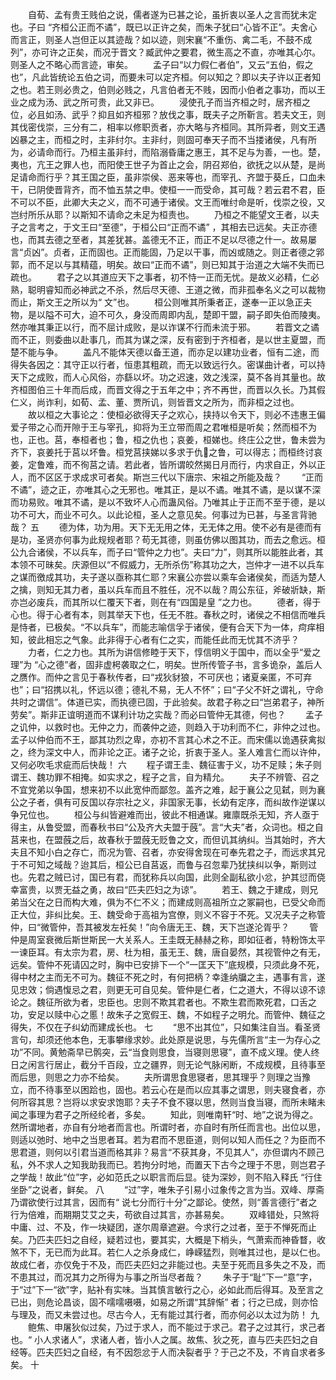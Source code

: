 <!-- { "loadSidebar": true } -->
　　自荀、孟有贵王贱伯之说，儒者遂为已甚之论，虽折衷以圣人之言而犹未定也。子曰 “齐桓公正而不谲”，既已以正许之矣，而朱子犹曰“心皆不正”。夫舍心而言正，则圣人岂但正以其迹哉？如以迹，则宋襄“不重伤、禽二毛，不鼓不成列”，亦可许之正矣，而况于晋文？臧武仲之要君，微生高之不直，亦唯其心尔。则圣人之不略心而言迹，审矣。 
　　孟子曰“以力假仁者伯”，又云“五伯，假之也”，凡此皆统论五伯之词，而要未可以定齐桓。何以知之？即以夫子许以正者知之也。若王则必贵之，伯则必贱之，凡言伯者无不贱，因而小伯者之事功，而以王业之成为汤、武之所可贵，此又非已。 
　　浸使孔子而当齐桓之时，居齐桓之位，必且如汤、武乎？抑且如齐桓邪？放伐之事，既夫子之所靳言。若夫文王，则其伐密伐崇，三分有二，相率以修职贡者，亦大略与齐桓同。其所异者，则文王遇凶暴之主，而桓之时，主非纣尔。主非纣，则固可奉天子而不当搂诸侯，凡有所为，必请命而行。乃桓主虽非纣，而陷溺昏庸之惠王，其不足与为善，一也。楚，夷也，亢王之罪人也，而阳使王世子为首止之会，阴召郑伯，欲抚之以从楚，是尚足请命而行乎？其王国之臣，虽非崇侯、恶来等也，而宰孔、齐盟于葵丘，口血未干，已阴使晋背齐，而不恤五禁之申。使桓一一而受命，其可哉？若云君不君，臣不可以不臣，此卿大夫之义，而不可通于诸侯。文王而唯纣命是听，伐崇之役，又岂纣所乐从耶？以斯知不请命之未足为桓责也。 
　　乃桓之不能望文王者，以夫子之言考之，于文王曰“至德”，于桓公曰“正而不谲” ，其相去已远矣。夫正亦德也，而其去德之至者，其差犹甚。盖德无不正，而正不足以尽德之什一。故易屡言“贞凶”。贞者，正而固也。正而能固，乃足以干事，而凶或随之。则正者德之郛郭，而不足以与其精蕴，明矣。故曰“正而不谲”，则已知其于治道之大端不失而已疏也。 
　　君子之以其道应天下之事者，初不恃一正而无忧。是故义必精，仁必熟，聪明睿知而必神武之不杀，然后尽天德、王道之微，而非孤奉名义之可以裁物而止，斯文王之所以为“ 文”也。 
　　桓公则唯其所秉者正，遂奉一正以急正夫物，是以隘不可大，迫不可久，身没而周即内乱，楚即干盟，嗣子即失伯而陵夷。然亦唯其秉正以行，而不屈计成败，是以诈谋不行而未流于邪。 
　　若晋文之谲而不正，则委曲以赴事几，而其为谋之深，反有密到于齐桓者，是以世主夏盟，而楚不能与争。 
　　盖凡不能体天德以备王道，而亦足以建功业者，恒有二途，而得失各因之：其守正以行者，恒患其粗疏，而无以致远行久。密谋曲计者，可以持天下之成败，而人心风俗，亦繇以坏。功之迟速，效之浅深，莫不各肖其量也。故齐桓图伯三十年而后成，而晋文得之于五年之中；齐不再世，而晋以久长。乃其假仁义，尚诈利，如荀、孟、董、贾所讥，则皆晋文之所为，而非桓之过也。 
　　故以桓之大事论之：使桓必欲得天子之欢心，挟持以令天下，则必不违惠王偏爱子带之心而开隙于王与宰孔，抑将为王立带而周之君唯桓是听矣；然而桓不为也，正也。莒，奉桓者也；鲁，桓之仇也；哀姜，桓娣也。终庄公之世，鲁未尝为齐下，哀姜托于莒以坏鲁。桓党莒挟娣以多求于仇之鲁，可以得志；而桓终讨哀姜，定鲁难，而不徇莒之请。若此者，皆所谓皎然揭日月而行，内求自正，外以正人，而不区区于求成求可者矣。斯岂三代以下唐宗、宋祖之所能及哉？ 
　　“正而不谲”，迹之正，亦唯其心之无邪也。唯其正，是以不谲。唯其不谲，是以谋不深而功易败。唯其不谲，是以不致坏人心而蛊风俗。乃唯其止于正而不至于德，是以功不可大，而业不可久。以此论桓，圣人之意见矣。何事过为已甚，与圣言背驰哉？ 
五
　　德为体，功为用。天下无无用之体，无无体之用。使不必有是德而有是功，圣贤亦何事为此规规者耶？苟无其德，则虽仿佛以图其功，而去之愈远。桓公九合诸侯，不以兵车，而子曰“管仲之力也”。夫曰“力”，则其所以能胜此者，其本领不可昧矣。庆源但以“不假威力，无所杀伤”称其功之大，岂仲才一进不以兵车之谋而徼成其功，夫子遂以亟称其仁耶？宋襄公亦尝以乘车会诸侯矣，而适为楚人之擒，则知无其力者，虽以兵车而且不胜任，况不以哉？周公东征，斧破斨缺，斯亦岂必废兵，而其所以仁覆天下者，则在有“四国是皇 ”之力也。 
　　德者，得于心也。得于心者有本，则其举天下也，任无不胜。春秋之时，诸侯之不相信而唯兵是恃者，已极矣。“不以兵车”，而能志喻信孚于诸侯，便有合天下为一体，疴痒相知，彼此相忘之气象。此非得于心者有仁之实，而能任此而无忧其不济乎？ 
　　力者，仁之力也。其所为讲信修睦于天下，惇信明义于国中，而以全乎“爱之理”为 “心之德”者，固非虚枵袭取之仁，明矣。世所传管子书，言多诡杂，盖后人之赝作。而仲之言见于春秋传者，曰“戎狄豺狼，不可厌也；诸夏亲匿，不可弃也”；曰“招携以礼，怀远以德；德礼不易，无人不怀”；曰“子父不奸之谓礼，守命共时之谓信”。体道已实，而执德已固，于此验矣。故君子称之曰“岂弟君子，神所劳矣”。斯非正谊明道而不谋利计功之实哉？而必曰管仲无其德，何也？ 
　　孟子之讥仲，以救时也。无仲之力，而袭仲之迹，则趋入于功利而不仁，非仲之过也。孟子以仲伯而不王，鄙其功烈之卑，亦初不言其心术之不正。而宋儒以诡遇获禽拟之，终为深文中人，而非论之正。诸子之论，折衷于圣人。圣人难言仁而以许仲，又何必吹毛求疵而后快哉！ 
六
　　程子谓王圭、魏征害于义，功不足赎；朱子则谓王、魏功罪不相掩。如实求之，程子之言，自为精允。 
　　夫子不辨管、召之不宜党弟以争国，想来初不以此宽仲而鄙忽。盖齐之难，起于襄公之见弑，则为襄公之子者，俱有可反国以存宗社之义，非国家无事，长幼有定序，而纠故作逆谋以争兄位也。 
　　桓公与纠皆避难而出，彼此不相通谋。雍廪既杀无知，齐人亟于得主，从鲁受盟，而春秋书曰“公及齐大夫盟于蔇”。言“大夫”者，众词也。桓之自莒来也，在盟蔇之后，故春秋于盟蔇无贬鲁之文，而但讥其纳纠。当其始时，齐大夫且不知小白之存亡，而况为管、召者，亦安得舍现在可奉先君之子，而远求其兄于不可知之域哉？迨其后，桓公已自莒返，而鲁与召忽辈乃犹挟纠以争，斯则过也。先君之贼已讨，国已有君，而犹称兵以向国，此则全副私欲小忿，护其愆而侥幸富贵，以贾无益之勇，故曰“匹夫匹妇之为谅”。 
　　若王、魏之于建成，则兄弟当父在之日而构大难，俱为不仁不义；而建成则高祖所立之冢嗣也，已受父命而正大位，非纠比矣。王、魏受命于高祖为宫僚，则义不容于不死。又况夫子之称管仲，曰“微管仲，吾其被发左衽矣！”向令唐无王、魏，天下岂遂沦胥乎？ 
　　管仲是周室衰微后斯世斯民一大关系人。王圭既无赫赫之称，即如征者，特粉饰太平一谏臣耳。有太宗为君，房、杜为相，虽无王、魏，唐自晏然，其视管仲之有无，远矣。管仲不死请囚之时，胸中已安排下一个“一匡天下”底规模，只须此身不死，得中材之主而无不可为。魏征不死之时，有何把柄？幸逢纳牖之主，遇事有言，遂见忠效；倘遇愎忌之君，则更无可自见矣。管仲是仁者，仁之道大，不得以谅不谅论之。魏征所欲为者，忠臣也。忠则不欺其君者也。不欺生君而欺死君，口舌之功，安足以赎中心之慝！故朱子之宽假王、魏，不如程子之明允。而管仲、魏征之得失，不仅在子纠幼而建成长也。 
七
　　“思不出其位”，只如集注自当。看圣贤言句，却须还他本色，无事攀缘求妙。此处原是说思，与先儒所言“主一为存心之功”不同。黄勉斋早已鹘突，云“当食则思食，当寝则思寝”，直不成义理。使人终日之闲言行居止，截分千百段，立之疆界，则无论气脉闲断，不成规模，且待事至而后思，则思之力亦不给矣。 
　　夫所谓思食思寝者，思其理乎？则理之当豫立，而不待事至以困跲也，固也。若云心在是而以应其事之谓思，则夫寝食者，亦何所容其思？岂将以求安求饱耶？夫子不食不寝以思，然则当食当寝，而所未睹未闻之事理为君子之所经纶者，多矣。 
　　知此，则唯南轩“时、地”之说为得之。然所谓地者，亦自有分地者而言也。所谓时者，亦自时有所任而言也。出位以思，则适以弛时、地中之当思者耳。若为君而不思臣道，则何以知人而任之？为臣而不思君道，则何以引君当道而格其非？易言“不获其身，不见其人”，亦但谓内不顾己私，外不求人之知我助我而已。若拘分时地，而置天下古今之理于不思，则岂君子之学哉！故此“位”字，必如范氏之以职言而后显。徒为深妙，则不陷入释氏 “行住坐卧”之说者，鲜矣。 
八
　　“过”字，唯朱子引易小过象传之言为当。双峰、厚斋乃谓欲使行过其言，因而有“ 说七分而行十分”之鄙论。使然，则“善言德行”者之行为倍难，而期期艾艾之夫，苟欲自过其言，亦甚易矣。 
　　双峰错处，只煞将中庸、过、不及，作一块疑团，遂尔周章遮避。今求行之过者，至于不惮死而止矣。乃匹夫匹妇之自经，疑若过也，要其实，大概是下梢头，气萧索而神昏瞀，收煞不下，无已而为此耳。若仁人之杀身成仁，峥嵘猛烈，则唯其过也，是以仁也。故成仁者，亦仅免于不及，而匹夫匹妇之非能过也。夫至于死而且多失之不及，而不患其过，而况其力之所得为与事之所当尽者哉？ 
　　朱子于“耻”下一“意”字，于“过”下一“欲”字，贴补有实味。当其慎言敏行之心，必如此而后得耳。及至言之已出，则危论昌谈，固不嚅嚅嗫嗫，如易之所谓“其辞惭” 者；行之已成，则亦恰与理及，而又未尝过也。尽古今人，无有能过其行者，而亦何必以太过为防！ 
九
　　鲍焦、申屠狄似过矣，乃过于求人，而不能过于求己。君子之过其行，求己者也。“ 小人求诸人”，求诸人者，皆小人之属。故焦、狄之死，直与匹夫匹妇之自经等。匹夫匹妇之自经，有不因怨忿于人而决裂者乎？于己之不及，不肯自求者多矣。 
十
